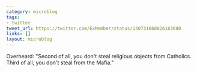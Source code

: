 ```yaml
---
category: microblog
tags:
- twitter
tweet_url: https://twitter.com/ExMember/status/130731660026183680
links: []
layout: microblog
---
```

Overheard: "Second of all, you don't steal religious objects from Catholics. Third of all, you don't steal from the Mafia."
